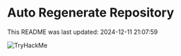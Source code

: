 # Auto Regenerate Repository

This README was last updated: 2024-12-11 21:07:59

 ![TryHackMe](https://tryhackme.com/badge/533634)